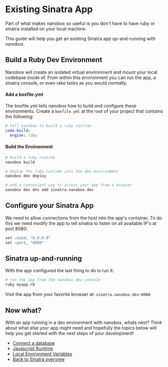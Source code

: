 # Existing Sinatra App
Part of what makes nanobox so useful is you don't have to have ruby or sinatra installed on your local machine.

This guide will help you get an existing Sinatra app up-and-running with nanobox.

## Build a Ruby Dev Environment
Nanobox will create an isolated virtual environment and mount your local codebase inside of. From within this environment you can run the app, a sinatra console, or even rake tasks as you would normally.

#### Add a boxfile.yml
The boxfile.yml tells nanobox how to build and configure these environments. Create a `boxfile.yml` at the root of your project that contains the following:

```yaml
# tell nanobox to build a ruby runtime
code.build:
  engine: ruby
```

#### Build the Environment

```bash
# build a ruby runtime
nanobox build

# deploy the ruby runtime into the dev environment
nanobox dev deploy

# add a convenient way to access your app from a browser
nanobox dev dns add sinatra.nanobox.dev
```

## Configure your Sinatra App
We need to allow connections from the host into the app's container. To do this we need modify the app to tell sinatra to listen on all available IP's at port 8080:

```ruby
set :bind, "0.0.0.0"
set :port, "8080"
```

## Sinatra up-and-running
With the app configured the last thing to do is run it:

```bash
# run the app from the nanobox dev console
ruby myapp.rb
```

Visit the app from your favorite browser at: `sinatra.nanobox.dev:8080`

## Now what?
With an app running in a dev environment with nanobox, whats next? Think about what else your app might need and hopefully the topics below will help you get started with the next steps of your development!

* [Connect a database](/ruby/sinatra/connect-a-database)
* [Javascript Runtime](/ruby/sinatra/javascript-runtime)
* [Local Environment Variables](/ruby/sinatra/local-evars)
* [Back to Sinatra overview](/ruby/sinatra)
